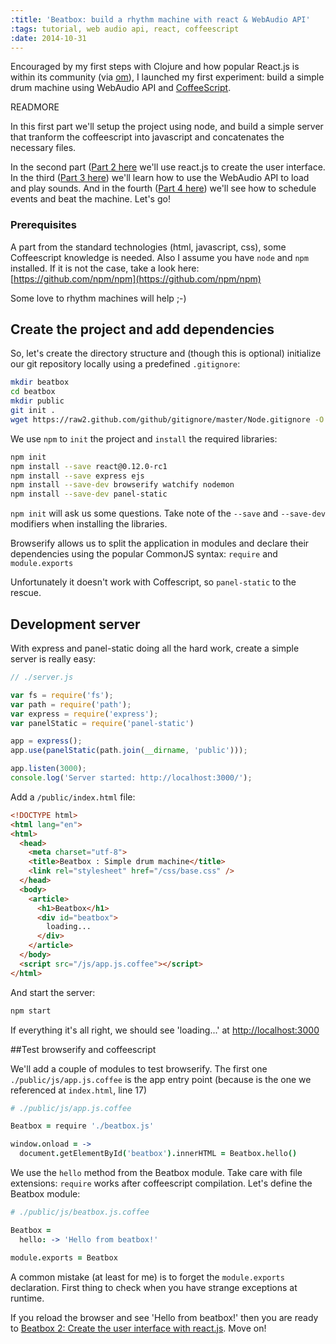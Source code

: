 ```yaml
---
:title: 'Beatbox: build a rhythm machine with react & WebAudio API'
:tags: tutorial, web audio api, react, coffeescript
:date: 2014-10-31
---
```


Encouraged by my first steps with Clojure and how popular React.js is within its community (via [om](https://github.com/swannodette/om)), I launched my first experiment: build a simple drum machine using WebAudio API and [CoffeeScript](http://coffeescript.org).

READMORE

In this first part we'll setup the project using node, and build a simple server that tranform the coffeescript into javascript and concatenates the necessary files.

In the second part ([Part 2 here](/2014/11/02/beatbox2-create-the-user-interface-with-react-js.html) we'll use react.js to create the user interface. In the third ([Part 3 here](/2014-11-05-2014-11-05-beatbox3-play-sounds)) we'll learn how to use the WebAudio API to load and play sounds. And in the fourth ([Part 4 here](/2014-11-07-2014-11-07-beatbox4-time-is-on-my-side)) we'll see how to schedule events and beat the machine. Let's go!

### Prerequisites

A part from the standard technologies (html, javascript, css), some Coffeescript knowledge is needed. Also I assume you have `node` and `npm` installed. If it is not the case, take a look here: [https://github.com/npm/npm](https://github.com/npm/npm)

Some love to rhythm machines will help ;-)


## Create the project and add dependencies

So, let's create the directory structure and (though this is optional)
initialize our git repository locally using a predefined `.gitignore`:

~~~bash
mkdir beatbox
cd beatbox
mkdir public
git init .
wget https://raw2.github.com/github/gitignore/master/Node.gitignore -O .gitignore
~~~

We use `npm` to `init` the project and `install` the required libraries:

~~~ bash
npm init
npm install --save react@0.12.0-rc1
npm install --save express ejs
npm install --save-dev browserify watchify nodemon
npm install --save-dev panel-static
~~~

`npm init` will ask us some questions. Take note of the `--save` and `--save-dev` modifiers when installing the libraries.

Browserify allows us to split the application in modules and declare their dependencies using the popular CommonJS syntax: `require` and `module.exports`

Unfortunately it doesn't work with Coffescript, so `panel-static` to the rescue.

## Development server

With express and panel-static doing all the hard work, create a simple server is really easy:

~~~javascript
// ./server.js

var fs = require('fs');
var path = require('path');
var express = require('express');
var panelStatic = require('panel-static')

app = express();
app.use(panelStatic(path.join(__dirname, 'public')));

app.listen(3000);
console.log('Server started: http://localhost:3000/');
~~~

Add a `/public/index.html` file:

~~~html
<!DOCTYPE html>
<html lang="en">
<html>
  <head>
    <meta charset="utf-8">
    <title>Beatbox : Simple drum machine</title>
    <link rel="stylesheet" href="/css/base.css" />
  </head>
  <body>
    <article>
      <h1>Beatbox</h1>
      <div id="beatbox">
        loading...
      </div>
    </article>
  </body>
  <script src="/js/app.js.coffee"></script>
</html>
~~~

And start the server:

~~~bash
npm start
~~~

If everything it's all right, we should see 'loading...' at
[http://localhost:3000](http://localhost:3000)

##Test browserify and coffeescript

We'll add a couple of modules to test browserify. The first one `./public/js/app.js.coffee` is the app entry point (because is the one we referenced at `index.html`, line 17)

~~~coffeescript
# ./public/js/app.js.coffee

Beatbox = require './beatbox.js'

window.onload = ->
  document.getElementById('beatbox').innerHTML = Beatbox.hello()
~~~

We use the `hello` method from the Beatbox module. Take care with file extensions: `require` works after coffeescript compilation. Let's define the Beatbox module:

~~~coffeescript
# ./public/js/beatbox.js.coffee

Beatbox =
  hello: -> 'Hello from beatbox!'

module.exports = Beatbox
~~~

A common mistake (at least for me) is to forget the `module.exports` declaration. First thing to check when you have strange exceptions at runtime.

If you reload the browser and see 'Hello from beatbox!' then you are ready to [Beatbox 2: Create the user interface with react.js](/2014/11/02/beatbox-2-create-the-user-interface-with-react-js.html). Move on!
